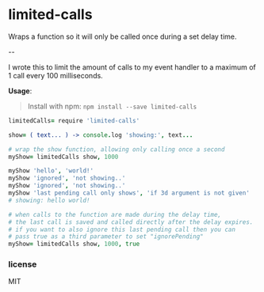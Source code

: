 <h1>limited-calls</h1>

Wraps a function so it will only be called once during a set delay time.

--

I wrote this to limit the amount of calls to my event handler to a maximum of 1 call every 100 milliseconds.


**Usage**:


>Install with npm: `npm install --save limited-calls`


```coffeescript
limitedCalls= require 'limited-calls'

show= ( text... ) -> console.log 'showing:', text...

# wrap the show function, allowing only calling once a second
myShow= limitedCalls show, 1000

myShow 'hello', 'world!'
myShow 'ignored', 'not showing..'
myShow 'ignored', 'not showing..'
myShow 'last pending call only shows', 'if 3d argument is not given'
# showing: hello world!

# when calls to the function are made during the delay time,
# the last call is saved and called directly after the delay expires.
# if you want to also ignore this last pending call then you can
# pass true as a third parameter to set "ignorePending"
myShow= limitedCalls show, 1000, true
```

<h3>license</h3>

MIT